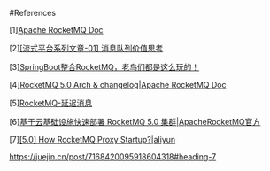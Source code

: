 #References

[1][Apache RocketMQ Doc](https://rocketmq.apache.org/zh/docs/quickStart/01quickstart)

[2][[流式平台系列文章-01] 消息队列价值思考](https://cloud.mioffice.cn/#/product/community/article/detail?id=84&_k=rz56y1)

[3][SpringBoot整合RocketMQ，老鸟们都是这么玩的！ ](https://www.cnblogs.com/jianzh5/p/17301690.html)

[4][RocketMQ 5.0 Arch & changelog|Apache RocketMQ Doc](https://rocketmq.apache.org/version)

[5][RocketMQ-延迟消息](https://juejin.cn/post/6972043299565600798)

[6][基于云基础设施快速部署 RocketMQ 5.0 集群|ApacheRocketMQ官方](https://juejin.cn/post/7185069619361611836)

[7][[5.0] How RocketMQ Proxy Startup?|aliyun](https://developer.aliyun.com/article/1064632)

https://juejin.cn/post/7168420095918604318#heading-7



